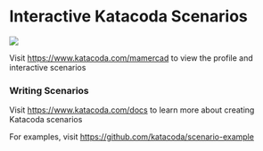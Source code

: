 # Interactive Katacoda Scenarios

[![](http://shields.katacoda.com/katacoda/mamercad/count.svg)](https://www.katacoda.com/mamercad "Get your profile on Katacoda.com")

Visit https://www.katacoda.com/mamercad to view the profile and interactive scenarios

### Writing Scenarios
Visit https://www.katacoda.com/docs to learn more about creating Katacoda scenarios

For examples, visit https://github.com/katacoda/scenario-example
